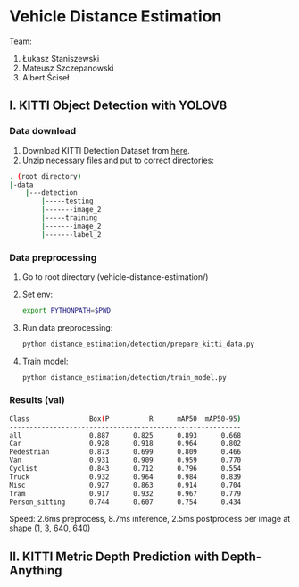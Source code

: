 # Vehicle Distance Estimation

Team:

1. Łukasz Staniszewski
2. Mateusz Szczepanowski
3. Albert Ściseł

## I. KITTI Object Detection with YOLOV8

### Data download

1) Download KITTI Detection Dataset from [here](https://www.cvlibs.net/datasets/kitti/eval_object.php?obj_benchmark=2d).
2) Unzip necessary files and put to correct directories:

```sh
. (root directory)
|-data
    |---detection
        |-----testing
        |-------image_2
        |-----training
        |-------image_2
        |-------label_2
```

### Data preprocessing

1) Go to root directory (vehicle-distance-estimation/)

2) Set env:

    ```sh
    export PYTHONPATH=$PWD
    ```

3) Run data preprocessing:

    ```sh
    python distance_estimation/detection/prepare_kitti_data.py
    ```

4) Train model:

    ```sh
    python distance_estimation/detection/train_model.py
    ```

### Results (val)

```sh
Class               Box(P          R      mAP50  mAP50-95) 
----------------------------------------------------------
all                 0.887      0.825      0.893      0.668
Car                 0.928      0.918      0.964      0.802
Pedestrian          0.873      0.699      0.809      0.466
Van                 0.931      0.909      0.959      0.770
Cyclist             0.843      0.712      0.796      0.554
Truck               0.932      0.964      0.984      0.839
Misc                0.927      0.863      0.914      0.704
Tram                0.917      0.932      0.967      0.779
Person_sitting      0.744      0.607      0.754      0.434
```

Speed: 2.6ms preprocess, 8.7ms inference, 2.5ms postprocess per image at shape (1, 3, 640, 640)

## II. KITTI Metric Depth Prediction with Depth-Anything
